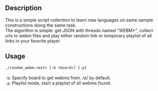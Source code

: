 ## Description

This is a simple script collection to learn new languages on same sample constructions doing the same task.\
The algorithm is simple: get JSON with threads named "WEBM*", collect urls to webm files and play either random link or temporary playlist of all links in your favorite player.

## Usage

`./random_webm.<ext> [-b <board>] [-p]`\
\
`-b`: Specify board to get webms from. /a/ by default.\
`-p`: Playlist mode, start a playlist of all webms found.
